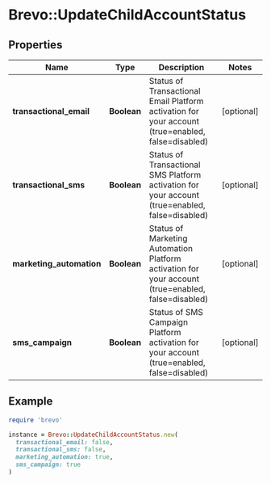 # Brevo::UpdateChildAccountStatus

## Properties

| Name | Type | Description | Notes |
| ---- | ---- | ----------- | ----- |
| **transactional_email** | **Boolean** | Status of Transactional Email Platform activation for your account (true&#x3D;enabled, false&#x3D;disabled) | [optional] |
| **transactional_sms** | **Boolean** | Status of Transactional SMS Platform activation for your account (true&#x3D;enabled, false&#x3D;disabled) | [optional] |
| **marketing_automation** | **Boolean** | Status of Marketing Automation Platform activation for your account (true&#x3D;enabled, false&#x3D;disabled) | [optional] |
| **sms_campaign** | **Boolean** | Status of SMS Campaign Platform activation for your account (true&#x3D;enabled, false&#x3D;disabled) | [optional] |

## Example

```ruby
require 'brevo'

instance = Brevo::UpdateChildAccountStatus.new(
  transactional_email: false,
  transactional_sms: false,
  marketing_automation: true,
  sms_campaign: true
)
```

